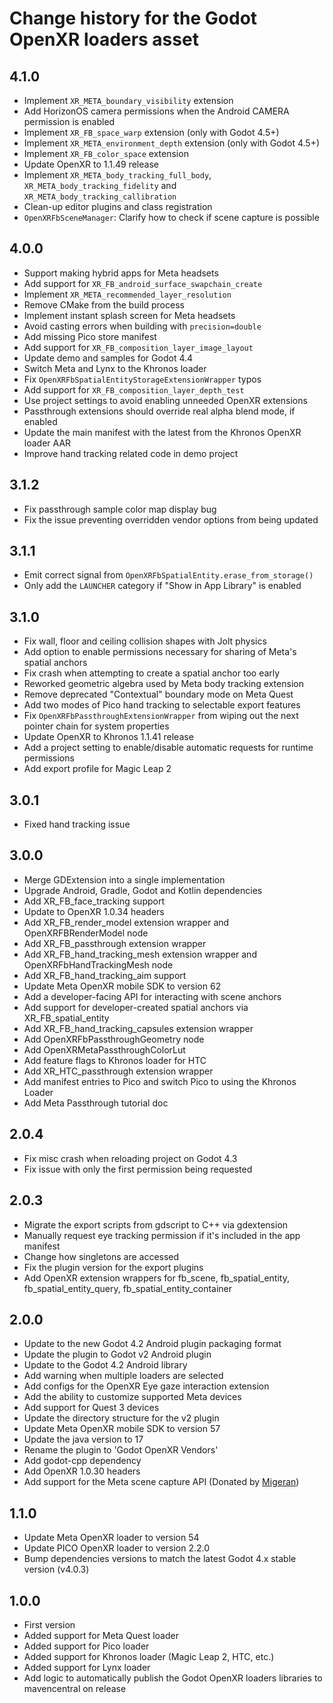 # Change history for the Godot OpenXR loaders asset

## 4.1.0

- Implement `XR_META_boundary_visibility` extension
- Add HorizonOS camera permissions when the Android CAMERA permission is enabled
- Implement `XR_FB_space_warp` extension (only with Godot 4.5+)
- Implement `XR_META_environment_depth` extension (only with Godot 4.5+)
- Implement `XR_FB_color_space` extension
- Update OpenXR to 1.1.49 release
- Implement `XR_META_body_tracking_full_body`, `XR_META_body_tracking_fidelity` and `XR_META_body_tracking_callibration`
- Clean-up editor plugins and class registration
- `OpenXRFbSceneManager`: Clarify how to check if scene capture is possible

## 4.0.0

- Support making hybrid apps for Meta headsets
- Add support for `XR_FB_android_surface_swapchain_create`
- Implement `XR_META_recommended_layer_resolution`
- Remove CMake from the build process
- Implement instant splash screen for Meta headsets
- Avoid casting errors when building with `precision=double`
- Add missing Pico store manifest
- Add support for `XR_FB_composition_layer_image_layout`
- Update demo and samples for Godot 4.4
- Switch Meta and Lynx to the Khronos loader
- Fix `OpenXRFbSpatialEntityStorageExtensionWrapper` typos
- Add support for `XR_FB_composition_layer_depth_test`
- Use project settings to avoid enabling unneeded OpenXR extensions
- Passthrough extensions should override real alpha blend mode, if enabled
- Update the main manifest with the latest from the Khronos OpenXR loader AAR
- Improve hand tracking related code in demo project

## 3.1.2
- Fix passthrough sample color map display bug
- Fix the issue preventing overridden vendor options from being updated

## 3.1.1
- Emit correct signal from `OpenXRFbSpatialEntity.erase_from_storage()`
- Only add the `LAUNCHER` category if "Show in App Library" is enabled

## 3.1.0
- Fix wall, floor and ceiling collision shapes with Jolt physics
- Add option to enable permissions necessary for sharing of Meta's spatial anchors
- Fix crash when attempting to create a spatial anchor too early
- Reworked geometric algebra used by Meta body tracking extension
- Remove deprecated "Contextual" boundary mode on Meta Quest
- Add two modes of Pico hand tracking to selectable export features
- Fix `OpenXRFbPassthroughExtensionWrapper` from wiping out the next pointer chain for system properties
- Update OpenXR to Khronos 1.1.41 release
- Add a project setting to enable/disable automatic requests for runtime permissions
- Add export profile for Magic Leap 2

## 3.0.1
- Fixed hand tracking issue

## 3.0.0
- Merge GDExtension into a single implementation
- Upgrade Android, Gradle, Godot and Kotlin dependencies
- Add XR_FB_face_tracking support
- Update to OpenXR 1.0.34 headers
- Add XR_FB_render_model extension wrapper and OpenXRFBRenderModel node
- Add XR_FB_passthrough extension wrapper
- Add XR_FB_hand_tracking_mesh extension wrapper and OpenXRFbHandTrackingMesh node
- Add XR_FB_hand_tracking_aim support
- Update Meta OpenXR mobile SDK to version 62
- Add a developer-facing API for interacting with scene anchors
- Add support for developer-created spatial anchors via XR_FB_spatial_entity
- Add XR_FB_hand_tracking_capsules extension wrapper
- Add OpenXRFbPassthroughGeometry node
- Add OpenXRMetaPassthroughColorLut
- Add feature flags to Khronos loader for HTC
- Add XR_HTC_passthrough extension wrapper
- Add manifest entries to Pico and switch Pico to using the Khronos Loader
- Add Meta Passthrough tutorial doc

## 2.0.4
- Fix misc crash when reloading project on Godot 4.3
- Fix issue with only the first permission being requested

## 2.0.3
- Migrate the export scripts from gdscript to C++ via gdextension
- Manually request eye tracking permission if it's included in the app manifest
- Change how singletons are accessed
- Fix the plugin version for the export plugins
- Add OpenXR extension wrappers for fb_scene, fb_spatial_entity, fb_spatial_entity_query, fb_spatial_entity_container

## 2.0.0
- Update to the new Godot 4.2 Android plugin packaging format
- Update the plugin to Godot v2 Android plugin
- Update to the Godot 4.2 Android library
- Add warning when multiple loaders are selected
- Add configs for the OpenXR Eye gaze interaction extension
- Add the ability to customize supported Meta devices
- Add support for Quest 3 devices
- Update the directory structure for the v2 plugin
- Update Meta OpenXR mobile SDK to version 57
- Update the java version to 17
- Rename the plugin to 'Godot OpenXR Vendors'
- Add godot-cpp dependency
- Add OpenXR 1.0.30 headers
- Add support for the Meta scene capture API (Donated by [Migeran](https://migeran.com))

## 1.1.0
- Update Meta OpenXR loader to version 54
- Update PICO OpenXR loader to version 2.2.0
- Bump dependencies versions to match the latest Godot 4.x stable version (v4.0.3)

## 1.0.0
- First version
- Added support for Meta Quest loader
- Added support for Pico loader
- Added support for Khronos loader (Magic Leap 2, HTC, etc.)
- Added support for Lynx loader
- Add logic to automatically publish the Godot OpenXR loaders libraries to mavencentral on release
